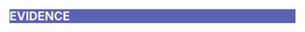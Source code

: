 <!DOCTYPE html>
<html lang="en">
<head>
    <meta charset="UTF-8">
    <title>Evidence</title>
    <link href="bootstrap-5.1.3-dist/css/bootstrap.min.css" rel="stylesheet">
    <link href="tutifruti.css" rel="stylesheet">
    <script src="bootstrap-5.1.3-dist/js/bootstrap.min.js"></script>
</head>
<body>
    <div class="container-fluid p-2" style="background-color: #5B61B3">
        <h2 style="color: white">EVIDENCE</h2>
    </div>
</body>
<footer>

</footer>
</html>
